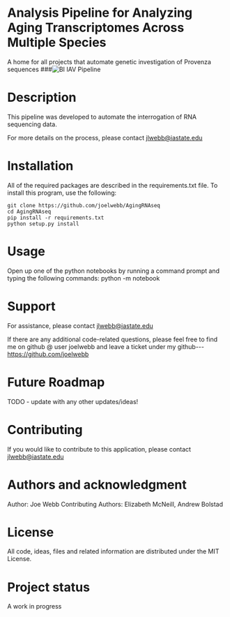 # Analysis Pipeline for Analyzing Aging Transcriptomes Across Multiple Species
A home for all projects that automate genetic investigation of Provenza sequences
###![BI IAV Pipeline](bi_logo.png)

# Description
This pipeline was developed to automate the interrogation of RNA sequencing data. 

For more details on the process, please contact jlwebb@iastate.edu

# Installation
All of the required packages are described in the requirements.txt file. To install this program, use the following:

	git clone https://github.com/joelwebb/AgingRNAseq
	cd AgingRNAseq
	pip install -r requirements.txt
	python setup.py install

# Usage
Open up one of the python notebooks by running a command prompt and typing the following commands:
  python -m notebook


# Support
For assistance, please contact jlwebb@iastate.edu

If there are any additional code-related questions, please feel free to find me on github @ user joelwebb and leave a ticket under my github--- https://github.com/joelwebb

# Future Roadmap
TODO - update with any other updates/ideas!

# Contributing
If you would like to contribute to this application, please contact jlwebb@iastate.edu


# Authors and acknowledgment
Author: Joe Webb
Contributing Authors: Elizabeth McNeill, Andrew Bolstad

# License
All code, ideas, files and related information are distributed under the MIT License.  

# Project status
A work in progress

